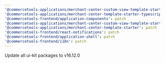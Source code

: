 ```yaml
---
'@commercetools-applications/merchant-center-custom-view-template-starter-typescript': patch
'@commercetools-applications/merchant-center-template-starter-typescript': patch
'@commercetools-frontend/application-components': patch
'@commercetools-applications/merchant-center-custom-view-template-starter': patch
'@commercetools-applications/merchant-center-template-starter': patch
'@commercetools-frontend/react-notifications': patch
'@commercetools-frontend/application-shell': patch
'@commercetools-frontend/i18n': patch
---
```


Update all ui-kit packages to v16.12.0
